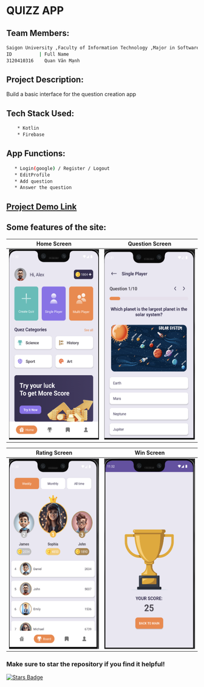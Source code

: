 # QUIZZ APP
## Team  Members:
```bash
Saigon University ,Faculty of Information Technology ,Major in Software Engineering
ID          | Full Name
3120410316    Quan Văn Mạnh
```
## Project Description:
Build a basic interface for the question creation app
## Tech Stack Used:
```bash
    * Kotlin
    * Firebase
```
## App Functions:
```bash
   * Login(google) / Register / Logout
   * EditProfile
   * Add question
   * Answer the question
```
## [Project Demo Link](hi?)
## Some features of the site:
Home Screen                   |                   Question Screen
:---------------------------------:        |      :------------------------------:
<img src="./app/src/assets/screen_home_app.png" height="500">  | <img src="./app/src/assets/screen_question_app.png" height="500">

Rating Screen                   |                   Win Screen
:---------------------------------:        |      :------------------------------:
<img src="./app/src/assets/screen_rating_app.png" height="500">  | <img src="./app/src/assets/screen_win_app.png" height="500">


### Make sure to star the repository if you find it helpful!
<a href="https://github.com/Manh-IT-K2/QuizzApp/stargazers"><img src="https://img.shields.io/github/stars/Manh-IT-K2/QuizzApp?color=yellow" alt="Stars Badge"/></a>
